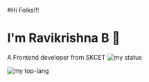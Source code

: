 #Hi Folks!!!
# I'm Ravikrishna B 👋
A Frontend developer from SKCET
<img alt = "my status" src="https://github-readme-stats.vercel.app/api?username=Ravikrishna25&show_icons=true&theme=dracula"/>


<img alt="my top-lang" src="https://github-readme-stats.vercel.app/api/top-langs/?username=Ravikrishna25&layout=donut" />
<!--
**Ravikrishna25/Ravikrishna25** is a ✨ _special_ ✨ repository because its `README.md` (this file) appears on your GitHub profile.

Here are some ideas to get you started:

- 🔭 I’m currently working on ...
- 🌱 I’m currently learning ...
- 👯 I’m looking to collaborate on ...
- 🤔 I’m looking for help with ...
- 💬 Ask me about ...
- 📫 How to reach me: ...
- 😄 Pronouns: ...
- ⚡ Fun fact: ...
-->
